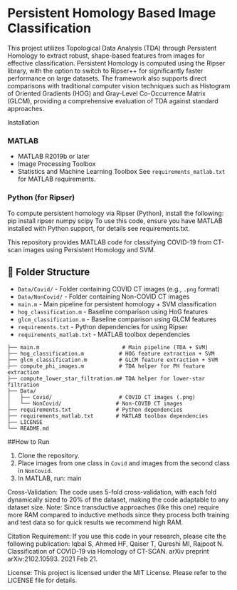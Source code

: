 # Persistent Homology Based Image Classification

This project utilizes Topological Data Analysis (TDA) through Persistent Homology to extract robust, shape-based features from images for effective classification. Persistent Homology is computed using the Ripser library, with the option to switch to Ripser++ for significantly faster performance on large datasets. The framework also supports direct comparisons with traditional computer vision techniques such as Histogram of Oriented Gradients (HOG) and Gray-Level Co-Occurrence Matrix (GLCM), providing a comprehensive evaluation of TDA against standard approaches.


Installation
### MATLAB
- MATLAB R2019b or later
- Image Processing Toolbox
- Statistics and Machine Learning Toolbox
See `requirements_matlab.txt` for MATLAB requirements.
### Python (for Ripser)
To compute persistent homology via Ripser (Python), install the following:
pip install ripser numpy scipy
To use this code, ensure you have MATLAB installed with Python support, for details see requirements.txt.


This repository provides MATLAB code for classifying COVID-19 from CT-scan images using Persistent Homology and SVM.
## 📁 Folder Structure
- `Data/Covid/` - Folder containing COVID CT images (e.g., `.png` format)
- `Data/NonCovid/` - Folder containing Non-COVID CT images
- `main.m` - Main pipeline for persistent homology + SVM classification
- `hog_classification.m` - Baseline comparison using HoG features
- `glcm_classification.m` - Baseline comparison using GLCM features
- `requirements.txt` - Python dependencies for using Ripser
- `requirements_matlab.txt` - MATLAB toolbox dependencies

```
├── main.m                          # Main pipeline (TDA + SVM)
├── hog_classification.m           # HOG feature extraction + SVM
├── glcm_classification.m          # GLCM feature extraction + SVM
├── compute_phi_images.m           # TDA helper for PH feature extraction
├── compute_lower_star_filtration.m# TDA helper for lower-star filtration
├── Data/
│   ├── Covid/                     # COVID CT images (.png)
│   └── NonCovid/                 # Non-COVID CT images
├── requirements.txt              # Python dependencies
├── requirements_matlab.txt       # MATLAB toolbox dependencies
├── LICENSE
└── README.md
```

##How to Run
1. Clone the repository.
2. Place images from one class in `Covid` and images from the second class in `NonCovid`.
3. In MATLAB, run: main

Cross-Validation: The code uses 5-fold cross-validation, with each fold dynamically sized to 20% of the dataset, making the code adaptable to any dataset size. 
Note: Since transductive approaches (like this one) require more RAM compared to inductive methods since they process both training and test data so for quick results we recommend high RAM.


Citation Requirement: If you use this code in your research, please cite the following publication:
Iqbal S, Ahmed HF, Qaiser T, Qureshi MI, Rajpoot N. Classification of COVID-19 via Homology of CT-SCAN. arXiv preprint arXiv:2102.10593. 2021 Feb 21.

License: This project is licensed under the MIT License. Please refer to the LICENSE file for details.




